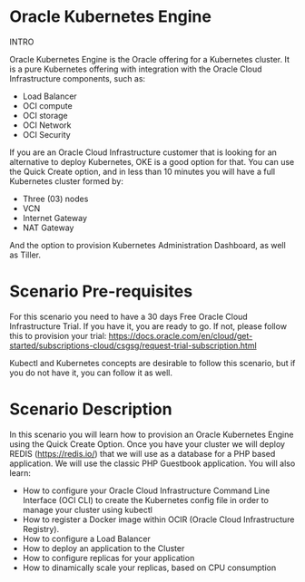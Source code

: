 # Oracle Kubernetes Engine
INTRO

Oracle Kubernetes Engine is the Oracle offering for a Kubernetes cluster. It is a pure Kubernetes offering with integration with the Oracle Cloud Infrastructure 
components, such as:

- Load Balancer
- OCI compute
- OCI storage
- OCI Network
- OCI Security

If you are an Oracle Cloud Infrastructure customer that is looking for an alternative to deploy Kubernetes, OKE is a good option for that. You can use the 
Quick Create option, and in less than 10 minutes you will have a full Kubernetes cluster formed by:

- Three (03) nodes
- VCN
- Internet Gateway
- NAT Gateway

And the option to provision Kubernetes Administration Dashboard, as well as Tiller.

# Scenario Pre-requisites

For this scenario you need to have a 30 days Free Oracle Cloud Infrastructure Trial. If you have it, you are ready to go. If not, please follow this
to provision your trial: https://docs.oracle.com/en/cloud/get-started/subscriptions-cloud/csgsg/request-trial-subscription.html

Kubectl and Kubernetes concepts are desirable to follow this scenario, but if you do not have it, you can follow it as well. 

# Scenario Description

In this scenario you will learn how to provision an Oracle Kubernetes Engine using the Quick Create Option.
Once you have your cluster we will deploy REDIS (https://redis.io/) that we will use as a database for a PHP based application. We will use the classic
PHP Guestbook application.
You will also learn:

- How to configure your Oracle Cloud Infrastructure Command Line Interface (OCI CLI) to create the Kubernetes config file in order to manage your cluster 
using kubectl
- How to register a Docker image within OCIR (Oracle Cloud Infrastructure Registry).
- How to configure a Load Balancer 
- How to deploy an application to the Cluster
- How to configure replicas for your application
- How to dinamically scale your replicas, based on CPU consumption

